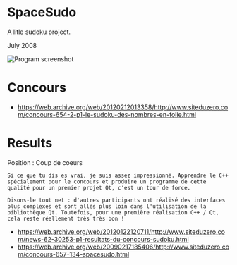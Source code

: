 SpaceSudo
=========

A litle sudoku project.


July 2008


![Program screenshot](http://www.siteduzero.com/uploads/fr/files/129001_130000/129331.png "Program screenshot")


Concours
========

* https://web.archive.org/web/20120212013358/http://www.siteduzero.com/concours-654-2-p1-le-sudoku-des-nombres-en-folie.html

Results
=======

Position : Coup de coeurs

```
Si ce que tu dis es vrai, je suis assez impressionné. Apprendre le C++ spécialement pour le concours et produire un programme de cette qualité pour un premier projet Qt, c'est un tour de force.

Disons-le tout net : d'autres participants ont réalisé des interfaces plus complexes et sont allés plus loin dans l'utilisation de la bibliothèque Qt. Toutefois, pour une première réalisation C++ / Qt, cela reste réellement très très bon !
```

* https://web.archive.org/web/20120122120711/http://www.siteduzero.com/news-62-30253-p1-resultats-du-concours-sudoku.html
* https://web.archive.org/web/20090217185406/http://www.siteduzero.com/concours-657-134-spacesudo.html

